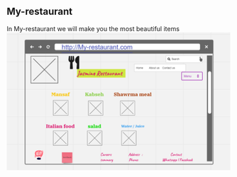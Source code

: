 
## My-restaurant

In My-restaurant we will make you the most beautiful items
![my wireframe](wireframe.png)

